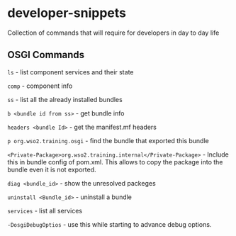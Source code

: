 # developer-snippets
Collection of commands that will require for developers in day to day life

## OSGI Commands

`ls` - list component services and their state

`comp` <id> - component info
  
`ss` - list all the already installed bundles

`b <bundle id from ss>` - get bundle info

`headers <bundle Id>` - get the manifest.mf headers

`p org.wso2.training.osgi` - find the bundle that exported this bundle

`<Private-Package>org.wso2.training.internal</Private-Package>` - Include this in bundle config of pom.xml. This allows to copy the package into the bundle even it is not exported.

`diag <bundle_id>` - show the unresolved packeges

`uninstall <Bundle_id>` - uninstall a bundle

`services` - list all services

`-DosgiDebugOptios` - use this while starting to advance debug options.
